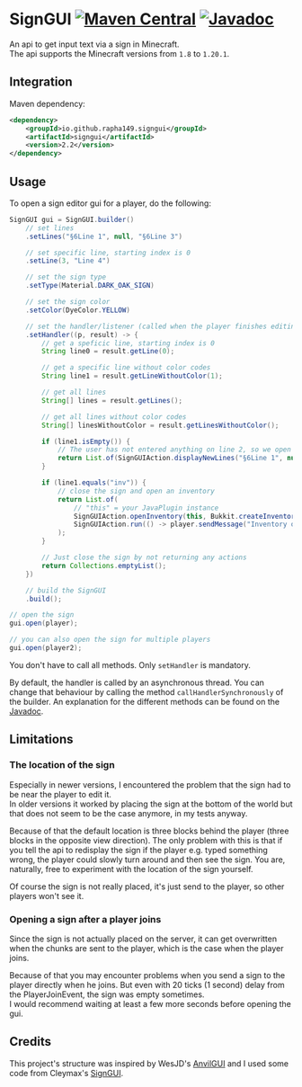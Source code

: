# SignGUI [![Maven Central](https://img.shields.io/maven-central/v/io.github.rapha149.signgui/signgui?label=Maven%20Central)](https://central.sonatype.com/artifact/io.github.rapha149.signgui/signgui) [![Javadoc](https://javadoc.io/badge2/io.github.rapha149.signgui/signgui/Javadoc.svg)](https://javadoc.io/doc/io.github.rapha149.signgui/signgui) 
An api to get input text via a sign in Minecraft.  
The api supports the Minecraft versions from `1.8` to `1.20.1`.

## Integration

Maven dependency:
```xml
<dependency>
    <groupId>io.github.rapha149.signgui</groupId>
    <artifactId>signgui</artifactId>
    <version>2.2</version>
</dependency>
```

## Usage
To open a sign editor gui for a player, do the following:
```java
SignGUI gui = SignGUI.builder()
    // set lines
    .setLines("§6Line 1", null, "§6Line 3")

    // set specific line, starting index is 0
    .setLine(3, "Line 4")

    // set the sign type
    .setType(Material.DARK_OAK_SIGN)

    // set the sign color
    .setColor(DyeColor.YELLOW)

    // set the handler/listener (called when the player finishes editing)
    .setHandler((p, result) -> {
        // get a speficic line, starting index is 0
        String line0 = result.getLine(0);

        // get a specific line without color codes
        String line1 = result.getLineWithoutColor(1);

        // get all lines
        String[] lines = result.getLines();

        // get all lines without color codes
        String[] linesWithoutColor = result.getLinesWithoutColor();

        if (line1.isEmpty()) {
            // The user has not entered anything on line 2, so we open the sign again
            return List.of(SignGUIAction.displayNewLines("§6Line 1", null, "§6Line 3", "Line 4"));
        }

        if (line1.equals("inv")) {
            // close the sign and open an inventory
            return List.of(
                // "this" = your JavaPlugin instance
                SignGUIAction.openInventory(this, Bukkit.createInventory(player, 27)),
                SignGUIAction.run(() -> player.sendMessage("Inventory opened!"))
            );
        }

        // Just close the sign by not returning any actions
        return Collections.emptyList();
    })

    // build the SignGUI
    .build();

// open the sign
gui.open(player);

// you can also open the sign for multiple players
gui.open(player2);
```

You don't have to call all methods. Only `setHandler` is mandatory.

By default, the handler is called by an asynchronous thread. You can change that behaviour by calling the method `callHandlerSynchronously` of the builder.
An explanation for the different methods can be found on the [Javadoc](https://javadoc.io/doc/io.github.rapha149.signgui/signgui).

## Limitations

### The location of the sign
Especially in newer versions, I encountered the problem that the sign had to be near the player to edit it.  
In older versions it worked by placing the sign at the bottom of the world but that does not seem to be the case anymore, in my tests anyway.

Because of that the default location is three blocks behind the player (three blocks in the opposite view direction).
The only problem with this is that if you tell the api to redisplay the sign if the player e.g. typed something wrong, the player could slowly turn around and then see the sign.
You are, naturally, free to experiment with the location of the sign yourself.

Of course the sign is not really placed, it's just send to the player, so other players won't see it.

### Opening a sign after a player joins
Since the sign is not actually placed on the server, it can get overwritten when the chunks are sent to the player, which is the case when the player joins.

Because of that you may encounter problems when you send a sign to the player directly when he joins.
But even with 20 ticks (1 second) delay from the PlayerJoinEvent, the sign was empty sometimes.  
I would recommend waiting at least a few more seconds before opening the gui. 

## Credits
This project's structure was inspired by WesJD's [AnvilGUI](https://github.com/WesJD/AnvilGUI) and I used some code from Cleymax's [SignGUI](https://github.com/Cleymax/SignGUI).
